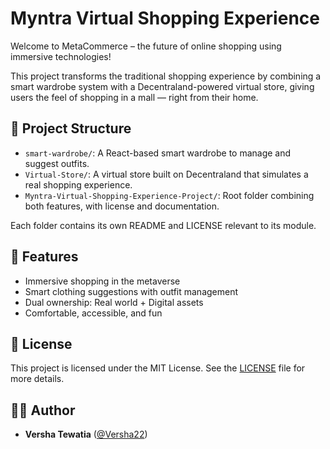 # Myntra Virtual Shopping Experience

Welcome to MetaCommerce – the future of online shopping using immersive technologies!

This project transforms the traditional shopping experience by combining a smart wardrobe system with a Decentraland-powered virtual store, giving users the feel of shopping in a mall — right from their home.

## 📁 Project Structure

- `smart-wardrobe/`: A React-based smart wardrobe to manage and suggest outfits.
- `Virtual-Store/`: A virtual store built on Decentraland that simulates a real shopping experience.
- `Myntra-Virtual-Shopping-Experience-Project/`: Root folder combining both features, with license and documentation.

Each folder contains its own README and LICENSE relevant to its module.

## 🚀 Features

- Immersive shopping in the metaverse
- Smart clothing suggestions with outfit management
- Dual ownership: Real world + Digital assets
- Comfortable, accessible, and fun

## 📄 License

This project is licensed under the MIT License. See the [LICENSE](./LICENSE) file for more details.

## 👩‍💻 Author

- **Versha Tewatia** ([@Versha22](https://github.com/Versha22))  

